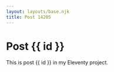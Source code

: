 ```yaml
---
layout: layouts/base.njk
title: Post 14205
---
```


# Post {{ id }}

This is post {{ id }} in my Eleventy project.
